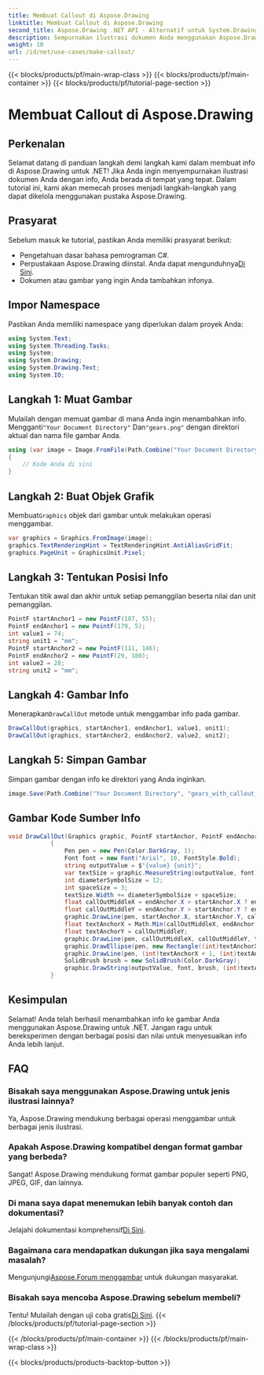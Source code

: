 ```yaml
---
title: Membuat Callout di Aspose.Drawing
linktitle: Membuat Callout di Aspose.Drawing
second_title: Aspose.Drawing .NET API - Alternatif untuk System.Drawing.Common
description: Sempurnakan ilustrasi dokumen Anda menggunakan Aspose.Drawing untuk .NET! Pelajari langkah demi langkah cara menambahkan info untuk visual yang lebih jelas dan informatif.
weight: 10
url: /id/net/use-cases/make-callout/
---
```


{{< blocks/products/pf/main-wrap-class >}}
{{< blocks/products/pf/main-container >}}
{{< blocks/products/pf/tutorial-page-section >}}

# Membuat Callout di Aspose.Drawing

## Perkenalan
Selamat datang di panduan langkah demi langkah kami dalam membuat info di Aspose.Drawing untuk .NET! Jika Anda ingin menyempurnakan ilustrasi dokumen Anda dengan info, Anda berada di tempat yang tepat. Dalam tutorial ini, kami akan memecah proses menjadi langkah-langkah yang dapat dikelola menggunakan pustaka Aspose.Drawing.
## Prasyarat
Sebelum masuk ke tutorial, pastikan Anda memiliki prasyarat berikut:
- Pengetahuan dasar bahasa pemrograman C#.
-  Perpustakaan Aspose.Drawing diinstal. Anda dapat mengunduhnya[Di Sini](https://releases.aspose.com/drawing/net/).
- Dokumen atau gambar yang ingin Anda tambahkan infonya.
## Impor Namespace
Pastikan Anda memiliki namespace yang diperlukan dalam proyek Anda:
```csharp
using System.Text;
using System.Threading.Tasks;
using System;
using System.Drawing;
using System.Drawing.Text;
using System.IO;
```
## Langkah 1: Muat Gambar
 Mulailah dengan memuat gambar di mana Anda ingin menambahkan info. Mengganti`"Your Document Directory"` Dan`"gears.png"` dengan direktori aktual dan nama file gambar Anda.
```csharp
using (var image = Image.FromFile(Path.Combine("Your Document Directory", "gears.png")))
{
    // Kode Anda di sini
}
```
## Langkah 2: Buat Objek Grafik
 Membuat`Graphics` objek dari gambar untuk melakukan operasi menggambar.
```csharp
var graphics = Graphics.FromImage(image);
graphics.TextRenderingHint = TextRenderingHint.AntiAliasGridFit;
graphics.PageUnit = GraphicsUnit.Pixel;
```
## Langkah 3: Tentukan Posisi Info
Tentukan titik awal dan akhir untuk setiap pemanggilan beserta nilai dan unit pemanggilan.
```csharp
PointF startAnchor1 = new PointF(107, 55);
PointF endAnchor1 = new PointF(179, 5);
int value1 = 74;
string unit1 = "mm";
PointF startAnchor2 = new PointF(111, 146);
PointF endAnchor2 = new PointF(29, 180);
int value2 = 28;
string unit2 = "mm";
```
## Langkah 4: Gambar Info
 Menerapkan`DrawCallOut` metode untuk menggambar info pada gambar.
```csharp
DrawCallOut(graphics, startAnchor1, endAnchor1, value1, unit1);
DrawCallOut(graphics, startAnchor2, endAnchor2, value2, unit2);
```
## Langkah 5: Simpan Gambar
Simpan gambar dengan info ke direktori yang Anda inginkan.
```csharp
image.Save(Path.Combine("Your Document Directory", "gears_with_callout_out.png"));
```
## Gambar Kode Sumber Info
```csharp
void DrawCallOut(Graphics graphic, PointF startAnchor, PointF endAnchor, int value, string unit)
            {
                Pen pen = new Pen(Color.DarkGray, 1);
                Font font = new Font("Arial", 10, FontStyle.Bold);
                string outputValue = $"{value} {unit}";
                var textSize = graphic.MeasureString(outputValue, font);
                int diameterSymbolSize = 12;
                int spaceSize = 3;
                textSize.Width += diameterSymbolSize + spaceSize;
                float callOutMiddleX = endAnchor.X > startAnchor.X ? endAnchor.X - textSize.Width : endAnchor.X + textSize.Width;
                float callOutMiddleY = endAnchor.Y > startAnchor.Y ? endAnchor.Y - textSize.Height : endAnchor.Y + textSize.Height;
                graphic.DrawLine(pen, startAnchor.X, startAnchor.Y, callOutMiddleX, callOutMiddleY);
                float textAnchorX = Math.Min(callOutMiddleX, endAnchor.X);
                float textAnchorY = callOutMiddleY;
                graphic.DrawLine(pen, callOutMiddleX, callOutMiddleY, textAnchorX == callOutMiddleX ? textAnchorX + textSize.Width : textAnchorX, callOutMiddleY);
                graphic.DrawEllipse(pen, new Rectangle((int)textAnchorX + spaceSize, (int)(textAnchorY - textSize.Height) + spaceSize, 10, 10));
                graphic.DrawLine(pen, (int)textAnchorX + 1, (int)textAnchorY - 1, (int)textAnchorX + diameterSymbolSize + 2, (int)textAnchorY - diameterSymbolSize - 2);
                SolidBrush brush = new SolidBrush(Color.DarkGray);
                graphic.DrawString(outputValue, font, brush, (int)textAnchorX + diameterSymbolSize + spaceSize, (int)(textAnchorY - textSize.Height));
            }
```
## Kesimpulan

Selamat! Anda telah berhasil menambahkan info ke gambar Anda menggunakan Aspose.Drawing untuk .NET. Jangan ragu untuk bereksperimen dengan berbagai posisi dan nilai untuk menyesuaikan info Anda lebih lanjut.

## FAQ

### Bisakah saya menggunakan Aspose.Drawing untuk jenis ilustrasi lainnya?

Ya, Aspose.Drawing mendukung berbagai operasi menggambar untuk berbagai jenis ilustrasi.

### Apakah Aspose.Drawing kompatibel dengan format gambar yang berbeda?

Sangat! Aspose.Drawing mendukung format gambar populer seperti PNG, JPEG, GIF, dan lainnya.

### Di mana saya dapat menemukan lebih banyak contoh dan dokumentasi?

 Jelajahi dokumentasi komprehensif[Di Sini](https://reference.aspose.com/drawing/net/).

### Bagaimana cara mendapatkan dukungan jika saya mengalami masalah?

 Mengunjungi[Aspose.Forum menggambar](https://forum.aspose.com/c/diagram/17) untuk dukungan masyarakat.

### Bisakah saya mencoba Aspose.Drawing sebelum membeli?

 Tentu! Mulailah dengan uji coba gratis[Di Sini](https://releases.aspose.com/).
{{< /blocks/products/pf/tutorial-page-section >}}

{{< /blocks/products/pf/main-container >}}
{{< /blocks/products/pf/main-wrap-class >}}

{{< blocks/products/products-backtop-button >}}
